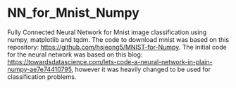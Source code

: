 # NN_for_Mnist_Numpy
Fully Connected Neural Network for Mnist image classification using numpy, matplotlib and tqdm. The code to download mnist was based on this repository: https://github.com/hsjeong5/MNIST-for-Numpy. The initial code for the neural network was based on this blog: https://towardsdatascience.com/lets-code-a-neural-network-in-plain-numpy-ae7e74410795, however it was heavily changed to be used for classification problems.
